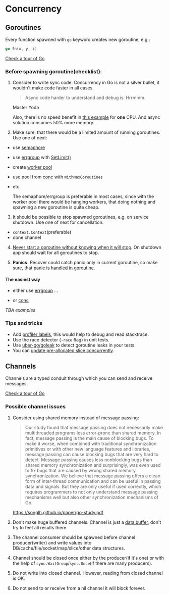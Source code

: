 # Concurrency

## Goroutines

Every function spawned with `go` keyword creates new goroutine, e.g.:
```go
go fn(x, y, z)
```
[Check a tour of Go](https://go.dev/tour/concurrency/1)

### Before spawning goroutine(checklist):

1. Consider to write sync code. Concurrency in Go is not a silver bullet, it wouldn't make code faster in all cases.

    > Async code harder to understand and debug is. Hrrmmm.

    Master Yoda

    Also, there is no speed benefit in [this example](./examples/README.md) for **one** CPU. 
    And async solution consumes 50% more memory.


2. Make sure, that there would be a limited amount of running goroutines. Use one of next:
- use [semaphore](https://pkg.go.dev/golang.org/x/sync/semaphore)
- use [errgroup](https://pkg.go.dev/golang.org/x/sync/errgroup) with [SetLimit()](https://pkg.go.dev/golang.org/x/sync/errgroup#Group.SetLimit)
- create [worker pool](https://gobyexample.com/worker-pools) 
- use pool from [conc](https://github.com/sourcegraph/conc) with `WithMaxGoroutines`
- etc.

    The semaphore/errgroup is preferable in most cases, since with the worker pool there would be hanging workers, that doing nothing and spawning a new goroutine is quite cheap.

3. It should be possible to stop spawned goroutines, e.g. on service shutdown. Use one of next for cancellation:
- `context.Context`(preferable)
- done channel

4. [Never start a goroutine without knowing when it will stop](https://dave.cheney.net/practical-go/presentations/gophercon-singapore-2019.html#_never_start_a_goroutine_without_knowing_when_it_will_stop). 
On shutdown app should wait for all goroutines to stop.

5. **Panics.** Recover could catch panic only in current goroutine, so make sure, that [panic is handled in goroutine](https://medium.com/codex/handle-panic-in-go-routine-54b82d6013d3).

#### The easiest way

- either use [errgroup](https://pkg.go.dev/golang.org/x/sync/errgroup) ...

- or [conc](https://github.com/sourcegraph/conc)

_TBA examples_

### Tips and tricks

- Add [profiler labels](https://rakyll.org/profiler-labels/), this would help to debug and read stacktrace.
- Use the race detector (`-race` flag) in unit tests.
- Use [uber-go/goleak](https://github.com/uber-go/goleak) to detect goroutine leaks in your tests.
- You can [update pre-allocated slice concurrently](https://stackoverflow.com/questions/49879322/can-i-concurrently-write-different-slice-elements).

## Channels

Channels are a typed conduit through which you can send and receive messages.

[Check a tour of Go](https://go.dev/tour/concurrency/2)

### Possible channel issues

1. Consider using shared memory instead of message passing:

    >  Our study found that message passing does not necessarily make multithreaded programs less error-prone than shared memory.
       In fact, message passing is the main cause of blocking bugs.
       To make it worse, when combined with traditional synchronization primitives or with other new language features
       and libraries, message passing can cause blocking bugs that
       are very hard to detect. Message passing causes less nonblocking bugs than shared memory synchronization and surprisingly, was even used to fix bugs that are caused by wrong
       shared memory synchronization. We believe that message
       passing offers a clean form of inter-thread communication
       and can be useful in passing data and signals. But they are
       only useful if used correctly, which requires programmers
       to not only understand message passing  mechanisms well
       but also other synchronization mechanisms of Go.

    https://songlh.github.io/paper/go-study.pdf

2. Don't make huge buffered channels. Channel is just a [data buffer](https://en.wikipedia.org/wiki/Data_buffer),
don't try to feet all results there.

3. The channel consumer should be spawned before channel producer(writer) and write values into DB/cache/file/socket/map/slice/other data structures. 

4. Channel should be closed once either by the producer(if it's one)
or with the help of `sync.WaitGroup`/`sync.Once`(if there are many producers).

5. Do not write into closed channel. However, reading from closed channel is OK.

6. Do not send to or receive from a nil channel it will block forever.
